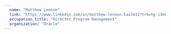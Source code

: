 ```yaml
---
  name: "Matthew Lennon"
  link: "https://www.linkedin.com/in/matthew-lennon-5aa3411?trk=hp-identity-name"
  occupation_title: "Director Program Management"
  organization: "Oracle"
---
```

